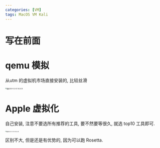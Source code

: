 ```yaml
---
categories: [VM]
tags: MacOS VM Kali
---
```


# 写在前面







# qemu 模拟 

从utm 的虚拟机市场直接安装的, 比较丝滑

<img src="https://cdn.jsdelivr.net/gh/zorchp/blogimage/%E6%88%AA%E5%B1%8F2024-02-05%2018.26.39.jpg" alt="截屏2024-02-05 18.26.39" style="zoom:30%;" />



# Apple 虚拟化

自己安装, 注意不要选所有推荐的工具, 要不然要等很久, 就选 top10 工具即可. 

<img src="https://cdn.jsdelivr.net/gh/zorchp/blogimage/%E6%88%AA%E5%B1%8F2024-02-05%2018.42.49.jpg" alt="截屏2024-02-05 18.42.49" style="zoom:23%;" />

区别不大, 但是还是有优势的, 因为可以跑 Rosetta. 